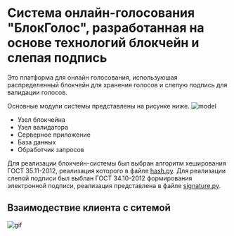 # Система онлайн-голосования "БлокГолос", разработанная на основе технологий блокчейн и слепая подпись

Это платформа для онлайн голосования, используюшая распределенный блокчейн для хранения голосов и слепую подпись для валидации голосов.

Основные модули системы представлены на рисунке ниже.
![model]()

+ Узел блокчейна
+ Узел валидатора
+ Серверное приложение
+ База данных
+ Обработчик запросов

Для реализации блокчейн-системы был выбран алгоритм хеширования ГОСТ 35.11-2012, реализация которого в файле [hash.py]().
Для реализации слепой подписи был выблан ГОСТ 34.10-2012 формирования электронной подписи, реализация представлена в файле [signature.py]().

## Взаимодествие клиента с ситемой
![gif]()
